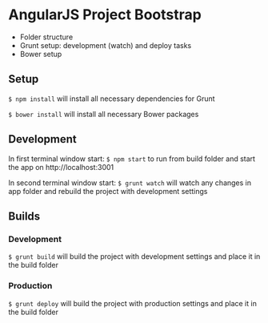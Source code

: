 AngularJS Project Bootstrap
===========

* Folder structure 
* Grunt setup: development (watch) and deploy tasks
* Bower setup


## Setup
`$ npm install` will install all necessary dependencies for Grunt

`$ bower install` will install all necessary Bower packages


## Development
In first terminal window start:
`$ npm start` to run from build folder and start the app on http://localhost:3001

In second terminal window start:
`$ grunt watch` will watch any changes in app folder and rebuild the project with development settings 


## Builds

### Development

`$ grunt build` will build the project with development settings and place it in the build folder

### Production

`$ grunt deploy` will build the project with production settings and place it in the build folder